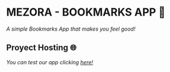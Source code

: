 # MEZORA - BOOKMARKS APP 📕
_A simple Bookmarks App that makes you feel good!_

## Proyect Hosting 🌐
_You can test our app clicking [here!](https://mezora.github.io/Quote-Generator/)_
